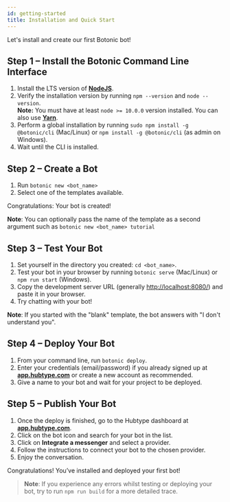 ```yaml
---
id: getting-started
title: Installation and Quick Start
---
```


Let's install and create our first Botonic bot!

## Step 1 – Install the Botonic Command Line Interface

1. Install the LTS version of **[NodeJS](https://nodejs.org/)**.
2. Verify the installation version by running `npm --version` and `node --version`.  
   **Note:** You must have at least `node >= 10.0.0` version installed. You can also use **[Yarn](https://yarnpkg.com/)**.
3. Perform a global installation by running `sudo npm install -g @botonic/cli` (Mac/Linux) or `npm install -g @botonic/cli` (as admin on Windows).
4. Wait until the CLI is installed.

## Step 2 – Create a Bot

1. Run `botonic new <bot_name>`
2. Select one of the templates available.

Congratulations: Your bot is created!

**Note**: You can optionally pass the name of the template as a second argument such as `botonic new <bot_name> tutorial`

## Step 3 – Test Your Bot

1. Set yourself in the directory you created: `cd <bot_name>`.
2. Test your bot in your browser by running `botonic serve` (Mac/Linux) or `npm run start` (Windows).
3. Copy the development server URL (generally [http://localhost:8080/](http://localhost:8080/)) and paste it in your browser.
4. Try chatting with your bot!

**Note**: If you started with the "blank" template, the bot answers with "I don't understand you".

## Step 4 – Deploy Your Bot

1. From your command line, run `botonic deploy`.
2. Enter your credentials (email/password) if you already signed up at **[app.hubtype.com](https://app.hubtype.com/)** or create a new account as recommended.
3. Give a name to your bot and wait for your project to be deployed.

## Step 5 – Publish Your Bot

1. Once the deploy is finished, go to the Hubtype dashboard at **[app.hubtype.com](https://app.hubtype.com/)**.
2. Click on the bot icon and search for your bot in the list.
3. Click on **Integrate a messenger** and select a provider.
4. Follow the instructions to connect your bot to the chosen provider.
5. Enjoy the conversation.

Congratulations! You’ve installed and deployed your first bot!

> **Note**: If you experience any errors whilst testing or deploying your bot, try to run `npm run build` for a more detailed trace.
